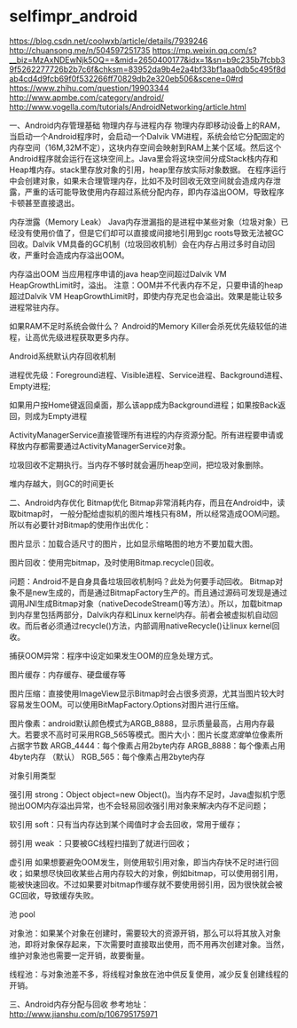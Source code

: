 # selfimpr_android
https://blog.csdn.net/coolwxb/article/details/7939246
http://chuansong.me/n/504597251735
https://mp.weixin.qq.com/s?__biz=MzAxNDEwNjk5OQ==&mid=2650400177&idx=1&sn=b9c235b7fcbb39f5262277726b2b7c6f&chksm=83952da9b4e2a4bf33bf1aaa0db5c495f8dab4cd4d9fcb69f0f532266ff70829db2e320eb506&scene=0#rd
https://www.zhihu.com/question/19903344
http://www.apmbe.com/category/android/
http://www.vogella.com/tutorials/AndroidNetworking/article.html

一、Android内存管理基础
物理内存与进程内存
物理内存即移动设备上的RAM，当启动一个Android程序时，会启动一个Dalvik VM进程，系统会给它分配固定的内存空间（16M,32M不定），这块内存空间会映射到RAM上某个区域。然后这个Android程序就会运行在这块空间上。Java里会将这块空间分成Stack栈内存和Heap堆内存。stack里存放对象的引用，heap里存放实际对象数据。
在程序运行中会创建对象，如果未合理管理内存，比如不及时回收无效空间就会造成内存泄露，严重的话可能导致使用内存超过系统分配内存，即内存溢出OOM，导致程序卡顿甚至直接退出。

内存泄露（Memory Leak）
Java内存泄漏指的是进程中某些对象（垃圾对象）已经没有使用价值了，但是它们却可以直接或间接地引用到gc roots导致无法被GC回收。Dalvik VM具备的GC机制（垃圾回收机制）会在内存占用过多时自动回收，严重时会造成内存溢出OOM。

内存溢出OOM
当应用程序申请的java heap空间超过Dalvik VM HeapGrowthLimit时，溢出。
注意：OOM并不代表内存不足，只要申请的heap超过Dalvik VM HeapGrowthLimit时，即使内存充足也会溢出。效果是能让较多进程常驻内存。

如果RAM不足时系统会做什么？
Android的Memory Killer会杀死优先级较低的进程，让高优先级进程获取更多内存。

Android系统默认内存回收机制

进程优先级：Foreground进程、Visible进程、Service进程、Background进程、Empty进程;

如果用户按Home键返回桌面，那么该app成为Background进程；如果按Back返回，则成为Empty进程

ActivityManagerService直接管理所有进程的内存资源分配。所有进程要申请或释放内存都需要通过ActivityManagerService对象。

垃圾回收不定期执行。当内存不够时就会遍历heap空间，把垃圾对象删除。

堆内存越大，则GC的时间更长

二、Android内存优化
Bitmap优化
Bitmap非常消耗内存，而且在Android中，读取bitmap时， 一般分配给虚拟机的图片堆栈只有8M，所以经常造成OOM问题。所以有必要针对Bitmap的使用作出优化：

图片显示：加载合适尺寸的图片，比如显示缩略图的地方不要加载大图。

图片回收：使用完bitmap，及时使用Bitmap.recycle()回收。

问题：Android不是自身具备垃圾回收机制吗？此处为何要手动回收。
Bitmap对象不是new生成的，而是通过BitmapFactory生产的。而且通过源码可发现是通过调用JNI生成Bitmap对象（nativeDecodeStream()等方法）。所以，加载bitmap到内存里包括两部分，Dalvik内存和Linux kernel内存。前者会被虚拟机自动回收。而后者必须通过recycle()方法，内部调用nativeRecycle()让linux kernel回收。

捕获OOM异常：程序中设定如果发生OOM的应急处理方式。

图片缓存：内存缓存、硬盘缓存等

图片压缩：直接使用ImageView显示Bitmap时会占很多资源，尤其当图片较大时容易发生OOM。可以使用BitMapFactory.Options对图片进行压缩。

图片像素：android默认颜色模式为ARGB_8888，显示质量最高，占用内存最大。若要求不高时可采用RGB_565等模式。图片大小：图片长度*宽度*单位像素所占据字节数
ARGB_4444：每个像素占用2byte内存
ARGB_8888：每个像素占用4byte内存 （默认）
RGB_565：每个像素占用2byte内存

对象引用类型

强引用 strong：Object object=new Object()。当内存不足时，Java虚拟机宁愿抛出OOM内存溢出异常，也不会轻易回收强引用对象来解决内存不足问题；

软引用 soft：只有当内存达到某个阈值时才会去回收，常用于缓存；

弱引用 weak ：只要被GC线程扫描到了就进行回收；

虚引用
如果想要避免OOM发生，则使用软引用对象，即当内存快不足时进行回收；如果想尽快回收某些占用内存较大的对象，例如bitmap，可以使用弱引用，能被快速回收。不过如果要对bitmap作缓存就不要使用弱引用，因为很快就会被GC回收，导致缓存失败。

池 pool

对象池：如果某个对象在创建时，需要较大的资源开销，那么可以将其放入对象池，即将对象保存起来，下次需要时直接取出使用，而不用再次创建对象。当然，维护对象池也需要一定开销，故要衡量。

线程池：与对象池差不多，将线程对象放在池中供反复使用，减少反复创建线程的开销。

三、Android内存分配与回收
参考地址：http://www.jianshu.com/p/106795175971
